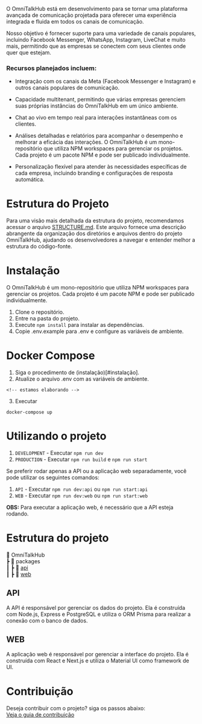 O OmniTalkHub está em desenvolvimento para se tornar uma plataforma avançada de comunicação projetada para oferecer uma experiência integrada e fluida em todos os canais de comunicação. 

Nosso objetivo é fornecer suporte para uma variedade de canais populares, incluindo Facebook Messenger, WhatsApp, Instagram, LiveChat e muito mais, permitindo que as empresas se conectem com seus clientes onde quer que estejam.

### Recursos planejados incluem:
- Integração com os canais da Meta (Facebook Messenger e Instagram) e outros canais populares de comunicação.

- Capacidade multitenant, permitindo que várias empresas gerenciem suas próprias instâncias do OmniTalkHub em um único ambiente.

- Chat ao vivo em tempo real para interações instantâneas com os clientes.

- Análises detalhadas e relatórios para acompanhar o desempenho e melhorar a eficácia das interações.
O OmniTalkHub é um mono-repositório que utiliza NPM workspaces para gerenciar os projetos. Cada projeto é um pacote NPM e pode ser publicado individualmente.

- Personalização flexível para atender às necessidades específicas de cada empresa, incluindo branding e configurações de resposta automática.

# Estrutura do Projeto
Para uma visão mais detalhada da estrutura do projeto, recomendamos acessar o arquivo [STRUCTURE.md](STRUCTURE.md). Este arquivo fornece uma descrição abrangente da organização dos diretórios e arquivos dentro do projeto OmniTalkHub, ajudando os desenvolvedores a navegar e entender melhor a estrutura do código-fonte.

# Instalação

O OmniTalkHub é um mono-repositório que utiliza NPM workspaces para gerenciar os projetos. Cada projeto é um pacote NPM e pode ser publicado individualmente.

1. Clone o repositório.
2. Entre na pasta do projeto.
3. Execute `npm install` para instalar as dependências.
4. Copie .env.example para .env e configure as variáveis de ambiente.

# Docker Compose
1. Siga o procedimento de (instalação)[#instalação].
2. Atualize o arquivo .env com as variáveis de ambiente.

````
<!-- estamos elaborando -->
````
3. Executar

````
docker-compose up
````

# Utilizando o projeto
1. `DEVELOPMENT` - Executar `npm run dev`
2. `PRODUCTION` - Executar `npm run build` e `npm run start`

Se preferir rodar apenas a API ou a aplicação web separadamente, você pode utilizar os seguintes comandos:

1. `API` - Executar `npm run dev:api` ou `npm run start:api`
2. `WEB` - Executar `npm run dev:web` ou `npm run start:web`

**OBS:** Para executar a aplicação web, é necessário que a API esteja rodando.

# Estrutura do projeto
📂 OmniTalkHub <br>
┣ 📂 packages <br>
┃ ┣ 📂 [api](./packages/api/README.md) <br> 
┃ ┣ 📂 [web](./packages/web/README.md) <br>

## API
A API é responsável por gerenciar os dados do projeto. Ela é construída com Node.js, Express e PostgreSQL e utiliza o ORM Prisma para realizar a conexão com o banco de dados.

## WEB
A aplicação web é responsável por gerenciar a interface do projeto. Ela é construída com React e Next.js e utiliza o Material UI como framework de UI.

# Contribuição
Deseja contribuir com o projeto?
siga os passos abaixo: <br>
[Veja o guia de contribuição](CONTRIBUTING.md)

